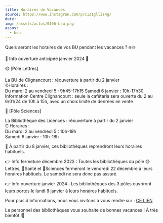 ```yaml
---
title: Horaires de Vacances
source: https://www.instagram.com/p/C1J1gllis4g/
date:
img: /assets/actus/0106-bsu.png
assos:
  - bsu
---
```


Quels seront les horaires de vos BU pendant les vacances ? ❄️☃️

📣 Info ouverture anticipée janvier 2024 📣

🟡 [Pôle Lettres]

La BU de Clignancourt : réouverture à partir du 2 janvier  
⏰Horaires :  
Du mardi 2 au vendredi 5 : 9h45-17h15
Samedi 6 janvier : 10h-17h30  
Information Centre Clignancourt : seule la cafétaria sera ouverte du 2 au 6/01/24 de 10h à 15h, avec un choix limité de denrées en vente

🔵 [Pôle Sciences]  

La Bibliothèque des Licences : réouverture à partir du 2 janvier  
⏰ Horaires :  
Du mardi 2 au vendredi 5 : 10h-19h  
Samedi 6 janvier : 10h-18h

📣 À partir du 8 janvier, ces bibliothèques reprendront leurs horaires habituels.

👉 Info fermeture décembre 2023 : Toutes les bibliothèques du pôle 🟡Lettres, 🔴Santé et 🔵Sciences fermeront le vendredi 22 décembre à leurs horaires habituels. Le samedi ne sera donc pas assuré.

👉 Info ouverture janvier 2024 : Les bibliothèques des 3 pôles ouvriront leurs portes le lundi 8 janvier à leurs horaires habituels.

Pour plus d'informations, nous vous invitons à vous rendre sur : [CE LIEN](https://www.sorbonne-universite.fr/bu/decouvrir-nos-bibliotheques)

Le personnel des bibliothèques vous souhaite de bonnes vacances ! À très bientôt !🎄